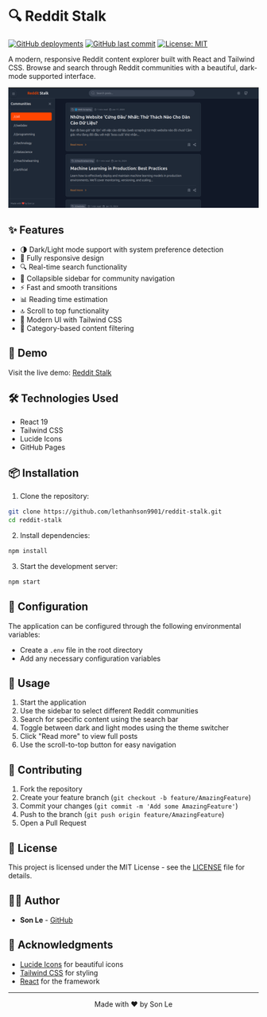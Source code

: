 # 🔍 Reddit Stalk

[![GitHub deployments](https://img.shields.io/github/deployments/lethanhson9901/reddit-stalk/github-pages?label=deployment)](https://lethanhson9901.github.io/reddit-stalk)
[![GitHub last commit](https://img.shields.io/github/last-commit/lethanhson9901/reddit-stalk)](https://github.com/lethanhson9901/reddit-stalk/commits/main)
[![License: MIT](https://img.shields.io/badge/License-MIT-yellow.svg)](https://opensource.org/licenses/MIT)

A modern, responsive Reddit content explorer built with React and Tailwind CSS. Browse and search through Reddit communities with a beautiful, dark-mode supported interface.

![alt text](image.png)

## ✨ Features

- 🌗 Dark/Light mode support with system preference detection
- 📱 Fully responsive design
- 🔍 Real-time search functionality
- 📂 Collapsible sidebar for community navigation
- ⚡ Fast and smooth transitions
- 📊 Reading time estimation
- 🔝 Scroll to top functionality
- 🎨 Modern UI with Tailwind CSS
- 🎯 Category-based content filtering

## 🚀 Demo

Visit the live demo: [Reddit Stalk](https://lethanhson9901.github.io/reddit-stalk)

## 🛠️ Technologies Used

- React 19
- Tailwind CSS
- Lucide Icons
- GitHub Pages

## 📦 Installation

1. Clone the repository:
```bash
git clone https://github.com/lethanhson9901/reddit-stalk.git
cd reddit-stalk
```

2. Install dependencies:
```bash
npm install
```

3. Start the development server:
```bash
npm start
```

## 🔧 Configuration

The application can be configured through the following environmental variables:
- Create a `.env` file in the root directory
- Add any necessary configuration variables

## 📝 Usage

1. Start the application
2. Use the sidebar to select different Reddit communities
3. Search for specific content using the search bar
4. Toggle between dark and light modes using the theme switcher
5. Click "Read more" to view full posts
6. Use the scroll-to-top button for easy navigation

## 🤝 Contributing

1. Fork the repository
2. Create your feature branch (`git checkout -b feature/AmazingFeature`)
3. Commit your changes (`git commit -m 'Add some AmazingFeature'`)
4. Push to the branch (`git push origin feature/AmazingFeature`)
5. Open a Pull Request

## 📄 License

This project is licensed under the MIT License - see the [LICENSE](LICENSE) file for details.

## 👨‍💻 Author

- **Son Le** - [GitHub](https://github.com/lethanhson9901)

## 🙏 Acknowledgments

- [Lucide Icons](https://lucide.dev/) for beautiful icons
- [Tailwind CSS](https://tailwindcss.com/) for styling
- [React](https://reactjs.org/) for the framework

---

<p align="center">Made with ❤️ by Son Le</p>

